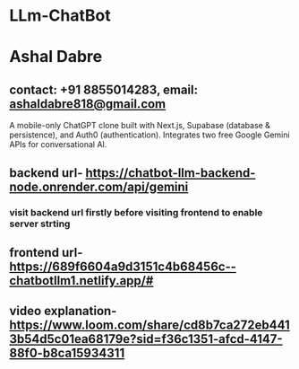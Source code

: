 ﻿# LLm-ChatBot
# Ashal Dabre
## contact: +91 8855014283, email: ashaldabre818@gmail.com
A mobile-only ChatGPT clone built with Next.js, Supabase (database & persistence), and Auth0 (authentication). Integrates two free Google Gemini APIs for conversational AI.


## backend url- https://chatbot-llm-backend-node.onrender.com/api/gemini
### visit backend url firstly before visiting frontend to enable server strting

## frontend url- https://689f6604a9d3151c4b68456c--chatbotllm1.netlify.app/#

## video explanation- https://www.loom.com/share/cd8b7ca272eb4413b54d5c01ea68179e?sid=f36c1351-afcd-4147-88f0-b8ca15934311
